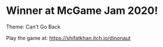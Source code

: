 # Winner at McGame Jam 2020!
Theme: Can't Go Back

Play the game at: https://shifatkhan.itch.io/dinonaut
